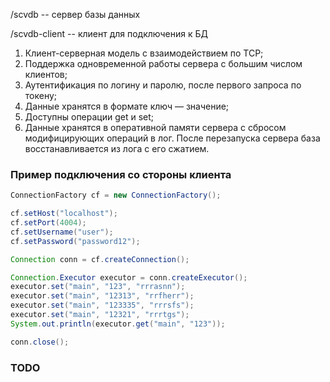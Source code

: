 /scvdb -- сервер базы данных

/scvdb-client -- клиент для подключения к БД

1. Клиент-серверная модель с взаимодействием по TCP;
2. Поддержка одновременной работы сервера с большим числом клиентов;
3. Аутентификация по логину и паролю, после первого запроса по токену;
4. Данные хранятся в формате ключ — значение;
5. Доступны операции get и set;
6. Данные хранятся в оперативной памяти сервера с сбросом модифицирующих операций в лог. После перезапуска сервера база восстанавливается из лога с его сжатием.

### Пример подключения со стороны клиента

```java
ConnectionFactory cf = new ConnectionFactory();

cf.setHost("localhost");
cf.setPort(4004);
cf.setUsername("user");
cf.setPassword("password12");

Connection conn = cf.createConnection();

Connection.Executor executor = conn.createExecutor();
executor.set("main", "123", "rrrasnn");
executor.set("main", "12313", "rrfherr");
executor.set("main", "123335", "rrrsfs");
executor.set("main", "12321", "rrrtgs");
System.out.println(executor.get("main", "123"));

conn.close();
```

### TODO

